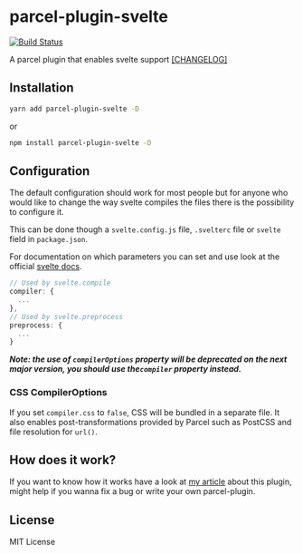 # parcel-plugin-svelte

[![Build Status](https://dev.azure.com/DeMoorJasper/parcel-plugin-svelte/_apis/build/status/DeMoorJasper.parcel-plugin-svelte?branchName=master)](https://dev.azure.com/DeMoorJasper/parcel-plugin-svelte/_build/latest?definitionId=3&branchName=master)

A parcel plugin that enables svelte support [[CHANGELOG]](https://github.com/DeMoorJasper/parcel-plugin-svelte/blob/master/CHANGELOG.md)

## Installation

```bash
yarn add parcel-plugin-svelte -D
```

or

```bash
npm install parcel-plugin-svelte -D
```

## Configuration

The default configuration should work for most people but for anyone who would like to change the way svelte compiles the files there is the possibility to configure it.

This can be done though a `svelte.config.js` file, `.svelterc` file or `svelte` field in `package.json`.

For documentation on which parameters you can set and use look at the official [svelte docs](https://svelte.dev/docs#svelte_compile).

```Javascript
// Used by svelte.compile
compiler: {
  ...
},
// Used by svelte.preprocess
preprocess: {
  ...
}
```

**_Note: the use of `compilerOptions` property will be deprecated on the next major version, you should use the`compiler` property instead._**

### CSS CompilerOptions

If you set `compiler.css` to `false`, CSS will be bundled in a separate file. It also enables post-transformations provided by Parcel such as PostCSS and file resolution for `url()`.

## How does it work?

If you want to know how it works have a look at [my article](https://medium.com/@jasperdemoor/writing-a-parcel-plugin-3936271cbaaa) about this plugin, might help if you wanna fix a bug or write your own parcel-plugin.

## License

MIT License
